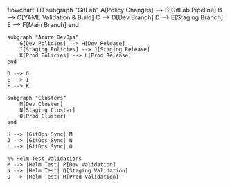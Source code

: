 flowchart TD
    subgraph "GitLab"
        A[Policy Changes] --> B[GitLab Pipeline]
        B --> C[YAML Validation & Build]
        C --> D[Dev Branch]
        D --> E[Staging Branch]
        E --> F[Main Branch]
    end

    subgraph "Azure DevOps"
        G[Dev Policies] --> H[Dev Release]
        I[Staging Policies] --> J[Staging Release]
        K[Prod Policies] --> L[Prod Release]
    end

    D --> G
    E --> I
    F --> K

    subgraph "Clusters"
        M[Dev Cluster]
        N[Staging Cluster]
        O[Prod Cluster]
    end

    H --> |GitOps Sync| M
    J --> |GitOps Sync| N
    L --> |GitOps Sync| O

    %% Helm Test Validations
    M --> |Helm Test| P[Dev Validation]
    N --> |Helm Test| Q[Staging Validation]
    O --> |Helm Test| R[Prod Validation]
